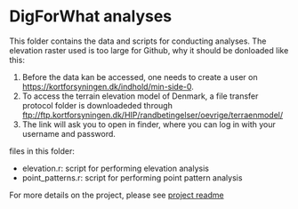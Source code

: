 # DigForWhat analyses
This folder contains the data and scripts for conducting analyses.
The elevation raster used is too large for Github, why it should be donloaded like this:


1. Before the data kan be accessed, one needs to create a user on https://kortforsyningen.dk/indhold/min-side-0.
2. To access the terrain elevation model of Denmark, a file transfer protocol folder is downloadeded through ftp://ftp.kortforsyningen.dk/HIP/randbetingelser/oevrige/terraenmodel/
3. The link will ask you to open in finder, where you can log in with your username and password.


files in this folder:
- elevation.r: script for performing elevation analysis
- point_patterns.r: script for performing point pattern analysis


For more details on the project, please see [project readme](https://github.com/Guscode/DigForWhat)


